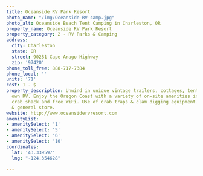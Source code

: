 ```yaml
---
title: Oceanside RV Park Resort
photo_name: "/img/Oceanside-RV-camp.jpg"
photo_alt: Oceanside Beach Tent Camping in Charleston, OR
property_name: Oceanside RV Park Resort
property_category: 2 - RV Parks & Camping
address:
  city: Charleston
  state: OR
  street: 90281 Cape Arago Highway
  zip: '97420'
phone_toll_free: 888-717-7384
phone_local: ''
units: '71'
cost: 1 - $
property_description: Unwind in unique vintage trailers, cottages, tents, or your
  own RV. Enjoy the Oregon Coast with a variety of on-site amenities including a convenient
  crab shack and free WiFi. Use of crab traps & clam digging equipment. Beach access
  & general store.
website: http://www.oceansidervresort.com
amenityList:
- amenitySelect: '1'
- amenitySelect: '5'
- amenitySelect: '6'
- amenitySelect: '10'
coordinates:
  lat: '43.339597'
  lng: "-124.354628"

---
```

